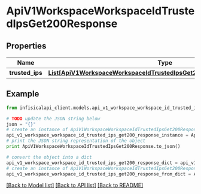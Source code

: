 # ApiV1WorkspaceWorkspaceIdTrustedIpsGet200Response


## Properties
Name | Type | Description | Notes
------------ | ------------- | ------------- | -------------
**trusted_ips** | [**List[ApiV1WorkspaceWorkspaceIdTrustedIpsGet200ResponseTrustedIpsInner]**](ApiV1WorkspaceWorkspaceIdTrustedIpsGet200ResponseTrustedIpsInner.md) |  | 

## Example

```python
from infisicalapi_client.models.api_v1_workspace_workspace_id_trusted_ips_get200_response import ApiV1WorkspaceWorkspaceIdTrustedIpsGet200Response

# TODO update the JSON string below
json = "{}"
# create an instance of ApiV1WorkspaceWorkspaceIdTrustedIpsGet200Response from a JSON string
api_v1_workspace_workspace_id_trusted_ips_get200_response_instance = ApiV1WorkspaceWorkspaceIdTrustedIpsGet200Response.from_json(json)
# print the JSON string representation of the object
print ApiV1WorkspaceWorkspaceIdTrustedIpsGet200Response.to_json()

# convert the object into a dict
api_v1_workspace_workspace_id_trusted_ips_get200_response_dict = api_v1_workspace_workspace_id_trusted_ips_get200_response_instance.to_dict()
# create an instance of ApiV1WorkspaceWorkspaceIdTrustedIpsGet200Response from a dict
api_v1_workspace_workspace_id_trusted_ips_get200_response_from_dict = ApiV1WorkspaceWorkspaceIdTrustedIpsGet200Response.from_dict(api_v1_workspace_workspace_id_trusted_ips_get200_response_dict)
```
[[Back to Model list]](../README.md#documentation-for-models) [[Back to API list]](../README.md#documentation-for-api-endpoints) [[Back to README]](../README.md)


